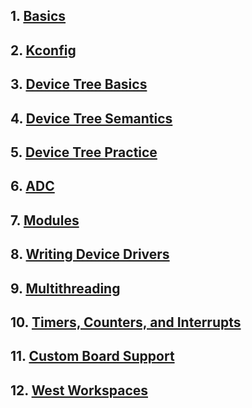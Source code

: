 ## 1. [Basics](https://github.com/0xAMF/Zephyr-RTOS-Notes/blob/main/notes/Zephyr%20-%20Basics.md)
## 2. [Kconfig](https://github.com/0xAMF/Zephyr-RTOS-Notes/blob/main/notes/Zephyr%20-%20Kconfig.md)
## 3. [Device Tree Basics](https://github.com/0xAMF/Zephyr-RTOS-Notes/blob/main/notes/Zephyr%20-%20Device%20Tree%20Basics.md)
## 4. [Device Tree Semantics](https://github.com/0xAMF/Zephyr-RTOS-Notes/blob/main/notes/Zephyr%20-%20Device%20Tree%20Semantics.md)
## 5. [Device Tree Practice](https://github.com/0xAMF/Zephyr-RTOS-Notes/blob/main/notes/Zephyr%20-%20Device%20Tree%20Practice.md)
## 6. [ADC](https://github.com/0xAMF/Zephyr-RTOS-Notes/blob/main/notes/Zephyr%20-%20ADC.md)
## 7. [Modules](https://github.com/0xAMF/Zephyr-RTOS-Notes/blob/main/notes/Zephyr%20-%20Modules.md)
## 8. [Writing Device Drivers](https://github.com/0xAMF/Zephyr-RTOS-Notes/blob/main/notes/Zephyr%20-%20Writing%20Drivers.md)
## 9. [Multithreading](https://github.com/0xAMF/Zephyr-RTOS-Notes/blob/main/notes/Zephyr%20-%20Multithreading.md)
## 10. [Timers, Counters, and Interrupts](https://github.com/0xAMF/Zephyr-RTOS-Notes/blob/main/notes/Zephyr%20-%20Timers%2C%20Counters%2C%20and%20Interrupts.md)
## 11. [Custom Board Support](https://github.com/0xAMF/Zephyr-RTOS-Notes/blob/main/notes/Zephyr%20-%20Custom%20Board%20Support.md)
## 12. [West Workspaces](https://github.com/0xAMF/Zephyr-RTOS-Notes/blob/main/notes/Zephyr%20-%20West%20Workspaces.md)
